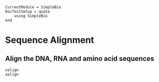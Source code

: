 ```@meta
CurrentModule = SimpleBio
DocTestSetup = quote
    using SimpleBio
end
```

# Sequence Alignment

## Align the DNA, RNA and amino acid sequences

```@docs
nalign
aalign
```
